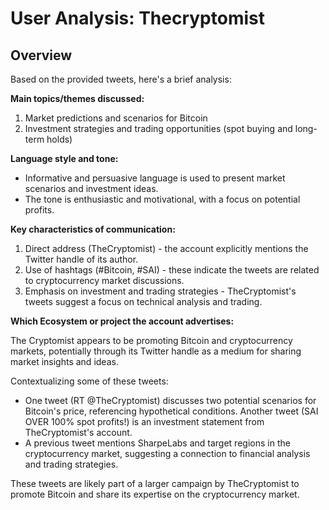 # User Analysis: Thecryptomist

## Overview

Based on the provided tweets, here's a brief analysis:

**Main topics/themes discussed:**

1. Market predictions and scenarios for Bitcoin
2. Investment strategies and trading opportunities (spot buying and long-term holds)

**Language style and tone:**

* Informative and persuasive language is used to present market scenarios and investment ideas.
* The tone is enthusiastic and motivational, with a focus on potential profits.

**Key characteristics of communication:**

1. Direct address (TheCryptomist) - the account explicitly mentions the Twitter handle of its author.
2. Use of hashtags (#Bitcoin, #SAI) - these indicate the tweets are related to cryptocurrency market discussions.
3. Emphasis on investment and trading strategies - TheCryptomist's tweets suggest a focus on technical analysis and trading.

**Which Ecosystem or project the account advertises:**

The Cryptomist appears to be promoting Bitcoin and cryptocurrency markets, potentially through its Twitter handle as a medium for sharing market insights and ideas.

Contextualizing some of these tweets:

* One tweet (RT @TheCryptomist) discusses two potential scenarios for Bitcoin's price, referencing hypothetical conditions. Another tweet (SAI OVER 100% spot profits!) is an investment statement from TheCryptomist's account.
* A previous tweet mentions SharpeLabs and target regions in the cryptocurrency market, suggesting a connection to financial analysis and trading strategies.

These tweets are likely part of a larger campaign by TheCryptomist to promote Bitcoin and share its expertise on the cryptocurrency market.